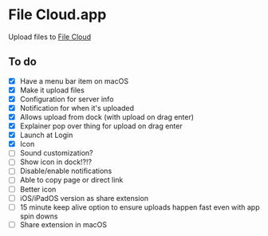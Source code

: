 #  File Cloud.app

Upload files to [File Cloud](https://github.com/skalnik/file-cloud)

## To do

- [x] Have a menu bar item on macOS
- [x] Make it upload files
- [x] Configuration for server info
- [x] Notification for when it's uploaded
- [x] Allows upload from dock (with upload on drag enter)
- [x] Explainer pop over thing for upload on drag enter
- [x] Launch at Login
- [x] Icon
- [ ] Sound customization?
- [ ] Show icon in dock!?!?
- [ ] Disable/enable notifications
- [ ] Able to copy page or direct link
- [ ] Better icon
- [ ] iOS/iPadOS version as share extension
- [ ] 15 minute keep alive option to ensure uploads happen fast even with app spin downs
- [ ] Share extension in macOS
